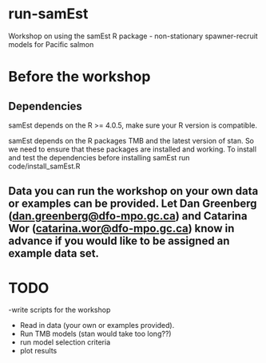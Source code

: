 # run-samEst
Workshop on using the samEst R package - non-stationary spawner-recruit models for Pacific salmon


# Before the workshop

## Dependencies
samEst depends on the R >= 4.0.5, make sure your R version is compatible. 

samEst depends on the R packages TMB and the latest version of stan. So we need to ensure that these packages are installed and working. To install and test the dependencies before installing samEst run code/install_samEst.R

## Data you can run the workshop on your own data or examples can be provided. Let Dan Greenberg (dan.greenberg@dfo-mpo.gc.ca) and Catarina Wor (catarina.wor@dfo-mpo.gc.ca) know in advance if you would like to be assigned an example data set.


# TODO

-write scripts for the workshop
 - Read in data (your own or examples provided).
 - Run TMB models (stan would take too long??)
 - run model selection criteria 
 - plot results